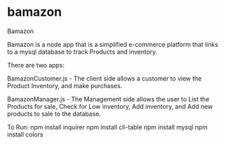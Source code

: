 # bamazon

Bamazon

Bamazon is a node app that is a simplified e-commerce platform that links to a mysql database to track Products and inventory.

There are two apps:

BamazonCustomer.js - The client side allows a customer to view the Product Inventory, and make purchases.


BamazonManager.js - The Management side allows the user to List the Products for sale, Check for Low inventory, Add inventory, and Add new products to sale to the database.

To Run:
npm install inquirer
npm install cli-table
npm install mysql
npm install colors


